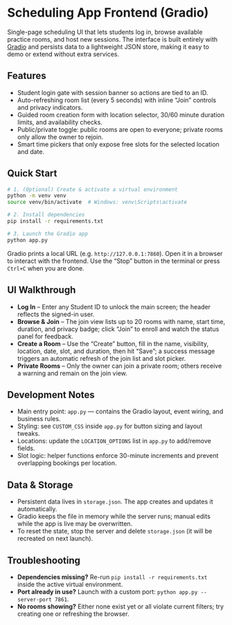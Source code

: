 # Scheduling App Frontend (Gradio)

Single-page scheduling UI that lets students log in, browse available practice rooms, and host new sessions. The interface is built entirely with [Gradio](https://www.gradio.app/) and persists data to a lightweight JSON store, making it easy to demo or extend without extra services.

## Features
- Student login gate with session banner so actions are tied to an ID.
- Auto-refreshing room list (every 5 seconds) with inline “Join” controls and privacy indicators.
- Guided room creation form with location selector, 30/60 minute duration limits, and availability checks.
- Public/private toggle: public rooms are open to everyone; private rooms only allow the owner to rejoin.
- Smart time pickers that only expose free slots for the selected location and date.

## Quick Start
```bash
# 1. (Optional) Create & activate a virtual environment
python -m venv venv
source venv/bin/activate  # Windows: venv\Scripts\activate

# 2. Install dependencies
pip install -r requirements.txt

# 3. Launch the Gradio app
python app.py
```

Gradio prints a local URL (e.g. `http://127.0.0.1:7860`). Open it in a browser to interact with the frontend. Use the “Stop” button in the terminal or press `Ctrl+C` when you are done.

## UI Walkthrough
- **Log In** – Enter any Student ID to unlock the main screen; the header reflects the signed-in user.
- **Browse & Join** – The join view lists up to 20 rooms with name, start time, duration, and privacy badge; click “Join” to enroll and watch the status panel for feedback.
- **Create a Room** – Use the “Create” button, fill in the name, visibility, location, date, slot, and duration, then hit “Save”; a success message triggers an automatic refresh of the join list and slot picker.
- **Private Rooms** – Only the owner can join a private room; others receive a warning and remain on the join view.

## Development Notes
- Main entry point: `app.py` — contains the Gradio layout, event wiring, and business rules.
- Styling: see `CUSTOM_CSS` inside `app.py` for button sizing and layout tweaks.
- Locations: update the `LOCATION_OPTIONS` list in `app.py` to add/remove fields.
- Slot logic: helper functions enforce 30-minute increments and prevent overlapping bookings per location.

## Data & Storage
- Persistent data lives in `storage.json`. The app creates and updates it automatically.  
- Gradio keeps the file in memory while the server runs; manual edits while the app is live may be overwritten.
- To reset the state, stop the server and delete `storage.json` (it will be recreated on next launch).

## Troubleshooting
- **Dependencies missing?** Re-run `pip install -r requirements.txt` inside the active virtual environment.
- **Port already in use?** Launch with a custom port: `python app.py --server-port 7861`.
- **No rooms showing?** Either none exist yet or all violate current filters; try creating one or refreshing the browser.

